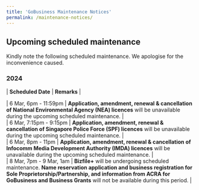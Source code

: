 ```yaml
---
title: 'GoBusiness Maintenance Notices'
permalink: /maintenance-notices/
---
```


## Upcoming scheduled maintenance

Kindly note the following scheduled maintenance. We apologise for the inconvenience caused.

### 2024 

| **Scheduled Date** | **Remarks** |  
    
                                            
| 6 Mar, 6pm - 11:59pm | **Application, amendment, renewal & cancellation of National Environmental Agency (NEA) licences** will be unavailable during the upcoming scheduled maintenance. |       
| 6 Mar, 7:15pm - 9:15pm | **Application, amendment, renewal & cancellation of Singapore Police Force (SPF) licences** will be unavailable during the upcoming scheduled maintenance. |     
| 6 Mar, 8pm - 11pm | **Application, amendment, renewal & cancellation of Infocomm Media Development Authority (IMDA) licences** will be unavailable during the upcoming scheduled maintenance. |           
| 8 Mar, 7pm - 9 Mar, 1am | **Bizfile+** will be undergoing scheduled maintenance. **Name reservation application and business registration for Sole Proprietorship/Partnership, and information from ACRA for GoBusiness and Business Grants** will not be available during this period. | 




  





<script src="/jquery/jquery.min.js"></script>
<script src="/jquery/resize-tables.js"></script>
